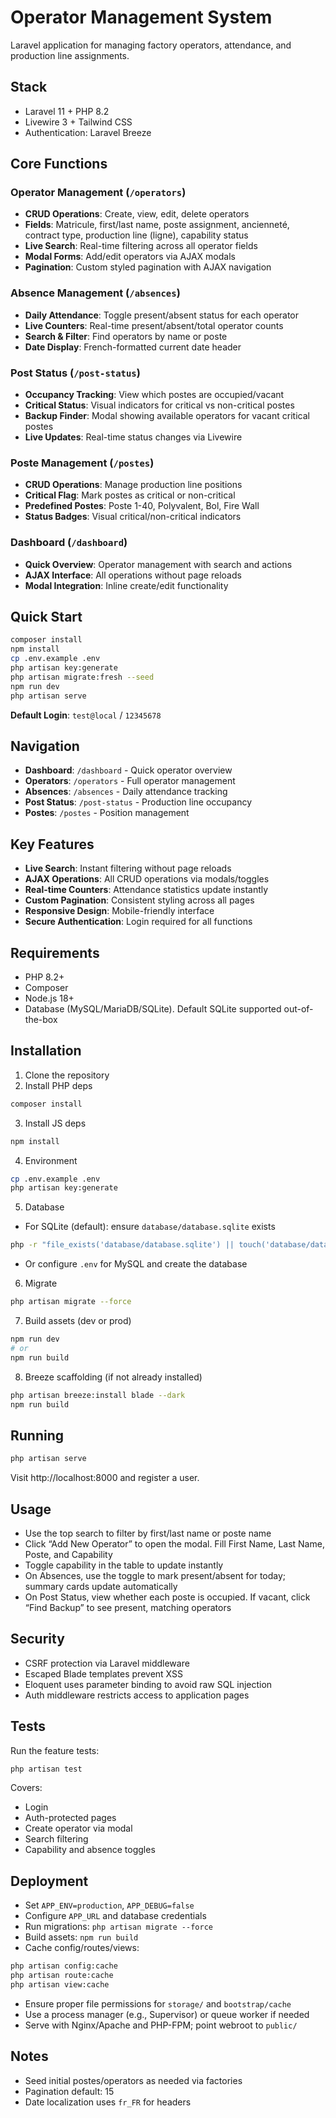 # Operator Management System

Laravel application for managing factory operators, attendance, and production line assignments.

## Stack
- Laravel 11 + PHP 8.2
- Livewire 3 + Tailwind CSS
- Authentication: Laravel Breeze

## Core Functions

### Operator Management (`/operators`)
- **CRUD Operations**: Create, view, edit, delete operators
- **Fields**: Matricule, first/last name, poste assignment, ancienneté, contract type, production line (ligne), capability status
- **Live Search**: Real-time filtering across all operator fields
- **Modal Forms**: Add/edit operators via AJAX modals
- **Pagination**: Custom styled pagination with AJAX navigation

### Absence Management (`/absences`)
- **Daily Attendance**: Toggle present/absent status for each operator
- **Live Counters**: Real-time present/absent/total operator counts
- **Search & Filter**: Find operators by name or poste
- **Date Display**: French-formatted current date header

### Post Status (`/post-status`)
- **Occupancy Tracking**: View which postes are occupied/vacant
- **Critical Status**: Visual indicators for critical vs non-critical postes
- **Backup Finder**: Modal showing available operators for vacant critical postes
- **Live Updates**: Real-time status changes via Livewire

### Poste Management (`/postes`)
- **CRUD Operations**: Manage production line positions
- **Critical Flag**: Mark postes as critical or non-critical
- **Predefined Postes**: Poste 1-40, Polyvalent, Bol, Fire Wall
- **Status Badges**: Visual critical/non-critical indicators

### Dashboard (`/dashboard`)
- **Quick Overview**: Operator management with search and actions
- **AJAX Interface**: All operations without page reloads
- **Modal Integration**: Inline create/edit functionality

## Quick Start
```bash
composer install
npm install
cp .env.example .env
php artisan key:generate
php artisan migrate:fresh --seed
npm run dev
php artisan serve
```

**Default Login**: `test@local` / `12345678`

## Navigation
- **Dashboard**: `/dashboard` - Quick operator overview
- **Operators**: `/operators` - Full operator management
- **Absences**: `/absences` - Daily attendance tracking  
- **Post Status**: `/post-status` - Production line occupancy
- **Postes**: `/postes` - Position management

## Key Features
- **Live Search**: Instant filtering without page reloads
- **AJAX Operations**: All CRUD operations via modals/toggles
- **Real-time Counters**: Attendance statistics update instantly
- **Custom Pagination**: Consistent styling across all pages
- **Responsive Design**: Mobile-friendly interface
- **Secure Authentication**: Login required for all functions

## Requirements
- PHP 8.2+
- Composer
- Node.js 18+
- Database (MySQL/MariaDB/SQLite). Default SQLite supported out-of-the-box

## Installation
1. Clone the repository
2. Install PHP deps
```bash
composer install
```
3. Install JS deps
```bash
npm install
```
4. Environment
```bash
cp .env.example .env
php artisan key:generate
```
5. Database
- For SQLite (default): ensure `database/database.sqlite` exists
```bash
php -r "file_exists('database/database.sqlite') || touch('database/database.sqlite');"
```
- Or configure `.env` for MySQL and create the database
6. Migrate
```bash
php artisan migrate --force
```
7. Build assets (dev or prod)
```bash
npm run dev
# or
npm run build
```
8. Breeze scaffolding (if not already installed)
```bash
php artisan breeze:install blade --dark
npm run build
```

## Running
```bash
php artisan serve
```
Visit http://localhost:8000 and register a user.

## Usage
- Use the top search to filter by first/last name or poste name
- Click “Add New Operator” to open the modal. Fill First Name, Last Name, Poste, and Capability
- Toggle capability in the table to update instantly
- On Absences, use the toggle to mark present/absent for today; summary cards update automatically
- On Post Status, view whether each poste is occupied. If vacant, click “Find Backup” to see present, matching operators

## Security
- CSRF protection via Laravel middleware
- Escaped Blade templates prevent XSS
- Eloquent uses parameter binding to avoid raw SQL injection
- Auth middleware restricts access to application pages

## Tests
Run the feature tests:
```bash
php artisan test
```
Covers:
- Login
- Auth-protected pages
- Create operator via modal
- Search filtering
- Capability and absence toggles

## Deployment
- Set `APP_ENV=production`, `APP_DEBUG=false`
- Configure `APP_URL` and database credentials
- Run migrations: `php artisan migrate --force`
- Build assets: `npm run build`
- Cache config/routes/views:
```bash
php artisan config:cache
php artisan route:cache
php artisan view:cache
```
- Ensure proper file permissions for `storage/` and `bootstrap/cache`
- Use a process manager (e.g., Supervisor) or queue worker if needed
- Serve with Nginx/Apache and PHP-FPM; point webroot to `public/`

## Notes
- Seed initial postes/operators as needed via factories
- Pagination default: 15
- Date localization uses `fr_FR` for headers
